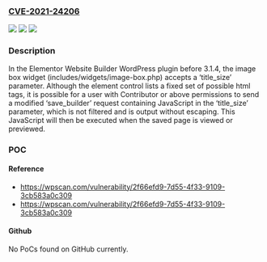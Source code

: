 ### [CVE-2021-24206](https://cve.mitre.org/cgi-bin/cvename.cgi?name=CVE-2021-24206)
![](https://img.shields.io/static/v1?label=Product&message=Elementor%20Website%20Builder&color=blue)
![](https://img.shields.io/static/v1?label=Version&message=3.1.4%3C%203.1.4%20&color=brighgreen)
![](https://img.shields.io/static/v1?label=Vulnerability&message=CWE-79%20Cross-site%20Scripting%20(XSS)&color=brighgreen)

### Description

In the Elementor Website Builder WordPress plugin before 3.1.4, the image box widget (includes/widgets/image-box.php) accepts a ‘title_size’ parameter. Although the element control lists a fixed set of possible html tags, it is possible for a user with Contributor or above permissions to send a modified ‘save_builder’ request containing JavaScript in the ‘title_size’ parameter, which is not filtered and is output without escaping. This JavaScript will then be executed when the saved page is viewed or previewed.

### POC

#### Reference
- https://wpscan.com/vulnerability/2f66efd9-7d55-4f33-9109-3cb583a0c309
- https://wpscan.com/vulnerability/2f66efd9-7d55-4f33-9109-3cb583a0c309

#### Github
No PoCs found on GitHub currently.

